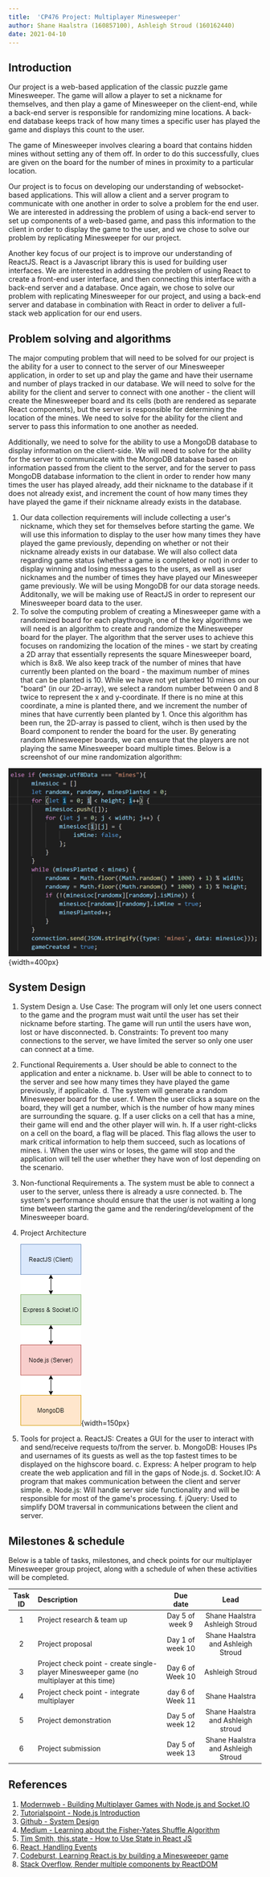 ```yaml
---
title:  'CP476 Project: Multiplayer Minesweeper'
author: Shane Haalstra (160857100), Ashleigh Stroud (160162440)
date: 2021-04-10
---
```


## Introduction

Our project is a web-based application of the classic puzzle game Minesweeper. The game will allow a player to set a nickname for themselves, and then play a game of Minesweeper on the client-end, while a back-end server is responsible for randomizing mine locations. A back-end database keeps track of how many times a specific user has played the game and displays this count to the user.

The game of Minesweeper involves clearing a board that contains hidden mines without setting any of them off. In order to do this successfully, clues are given on the board for the number of mines in proximity to a particular location. 

Our project is to focus on developing our understanding of websocket-based applications. This will allow a client and a server program to communicate with one another in order to solve a problem for the end user. We are interested in addressing the problem of using a back-end server to set up components of a web-based game, and pass this information to the client in order to display the game to the user, and we chose to solve our problem by replicating Minesweeper for our project. 

Another key focus of our project is to improve our understanding of ReactJS. React is a Javascript library this is used for building user interfaces. We are interested in addressing the problem of using React to create a front-end user interface, and then connecting this interface with a back-end server and a database. Once again, we chose to solve our problem with replicating Minesweeper for our project, and using a back-end server and database in combination with React in order to deliver a full-stack web application for our end users.
 
 
## Problem solving and algorithms

The major computing problem that will need to be solved for our project is the ability for a user to connect to the server of our Minesweeper application, in order to set up and play the game and have their username and number of plays tracked in our database. We will need to solve for the ability for the client and server to connect with one another - the client will create the Minesweeper board and its cells (both are rendered as separate React components), but the server is responsible for determining the location of the mines. We need to solve for the ability for the client and server to pass this information to one another as needed. 

Additionally, we need to solve for the ability to use a MongoDB database to display information on the client-side. We will need to solve for the ability for the server to communicate with the MongoDB database based on information passed from the client to the server, and for the server to pass MongoDB database information to the client in order to render how many times the user has played already, add their nickname to the database if it does not already exist, and increment the count of how many times they have played the game if their nickname already exists in the database.

1. Our data collection requirements will include collecting a user's nickname, which they set for themselves before starting the game. We will use this information to display to the user how many times they have played the game previously, depending on whether or not their nickname already exists in our database. We will also collect data regarding game status (whether a game is completed or not) in order to display winning and losing messsages to the users, as well as user nicknames and the number of times they have played our Minesweeper game previously. We will be using MongoDB for our data storage needs. Additonally, we will be making use of ReactJS in order to represent our Minesweeper board data to the user. 
2. To solve the computing problem of creating a Minesweeper game with a randomized board for each playthrough, one of the key algorithms we will need is an algorithm to create and randomize the Minesweeper board for the player. The algorithm that the server uses to achieve this focuses on randomizing the location of the mines - we start by creating a 2D array that essentially represents the square Minesweeper board, which is 8x8. We also keep track of the number of mines that have currently been planted on the board - the maximum number of mines that can be planted is 10. While we have not yet planted 10 mines on our "board" (in our 2D-array), we select a random number between 0 and 8 twice to represent the x and y-coordinate. If there is no mine at this coordinate, a mine is planted there, and we increment the number of mines that have currently been planted by 1. Once this algorithm has been run, the 2D-array is passed to client, wihch is then used by the Board component to render the board for the user. By generating random Minesweeper boards, we can ensure that the players are not playing the same Minesweeper board multiple times. Below is a screenshot of our mine randomization algorithm:

![](images/mine-randomization.png){width=400px}


## System Design

1. System Design
	a. Use Case: The program will only let one users connect to the game and the program must wait until the user has set their nickname before starting. The game will run until the users have won, lost or have disconnected.
	b. Constraints: To prevent too many connections to the server, we have limited the server so only one user can connect at a time.

2. Functional Requirements
	a. User should be able to connect to the application and enter a nickname.
	b. User will be able to connect to to the server and see how many times they have played the game previously, if applicable.
	d. The system will generate a random Minesweeper board for the user.
	f. When the user clicks a square on the board, they will get a number, which is the number of how many mines are surrounding the square.
	g. If a user clicks on a cell that has a mine, their game will end and the other player will win.
	h. If a user right-clicks on a cell on the board, a flag will be placed. This flag allows the user to mark critical information to help them succeed, such as locations of mines.
	i. When the user wins or loses, the game will stop and the application will tell the user whether they have won of lost depending on the scenario.

3. Non-functional Requirements
	a. The system must be able to connect a user to the server, unless there is already a usre connected.
	b. The system's performance should ensure that the user is not waiting a long time between starting the game and the rendering/development of the Minesweeper board.

4. Project Architecture

	![](images/diagram.png){width=150px}

5. Tools for project
	a. ReactJS: Creates a GUI for the user to interact with and send/receive requests to/from the server.
	b. MongoDB: Houses IPs and usernames of its guests as well as the top fastest times to be displayed on the highscore board.
	c. Express: A helper program to help create the web application and fill in the gaps of Node.js.
	d. Socket.IO: A program that makes communication between the client and server simple.
	e. Node.js: Will handle server side functionality and will be responsible for most of the game's processing.
	f. jQuery: Used to simplify DOM traversal in communications between the client and server. 


## Milestones & schedule

Below is a table of tasks, milestones, and check points for our multiplayer Minesweeper group project, along with a schedule of when these activities will be completed.

| Task ID | Description   |  Due date | Lead   |  
| :----:  | :------------ | :-----:   | :------: |  
|  1      | Project research & team up | Day 5 of week 9 | Shane Haalstra  Ashleigh Stroud | 
|  2      | Project proposal | Day 1 of week 10 | Shane Haalstra and Ashleigh Stroud |
|  3      | Project check point - create single-player Minesweeper game (no multiplayer at this time) | Day 6 of Week 10 | Ashleigh Stroud  |
|  4      | Project check point - integrate multiplayer   | day 6 of Week 11  | Shane Haalstra |
|  5      | Project demonstration | Day 5 of week 12 | Shane Haalstra and Ashleigh stroud  |
|  6      | Project submission | Day 5 of week 13 | Shane Haalstra and Ashleigh Stroud  |


## References

1. [Modernweb - Building Multiplayer Games with Node.js and Socket.IO](https://modernweb.com/building-multiplayer-games-with-node-js-and-socket-io/)
2. [Tutorialspoint - Node.js Introduction](https://www.tutorialspoint.com/nodejs/nodejs_introduction.htm#:~:text=Node.js%20is%20a%20server-side%20platform%20built%20on%20Google,by%20its%20official%20documentation%20is%20as%20follows%20%E2%88%92)
3. [Github - System Design](https://gist.github.com/vasanthk/485d1c25737e8e72759f?fbclid=IwAR3uDVJaubc_9-PznW_1s3vrlGTqH_U57iNyDtT-dERgEK4q53h1v3nf58g)
4. [Medium - Learning about the Fisher-Yates Shuffle Algorithm](https://medium.com/@oldwestaction/randomness-is-hard-e085decbcbb2)
5. [Tim Smith, this.state - How to Use State in React JS](https://www.iamtimsmith.com/blog/this-state-how-to-use-state-in-react)
6. [React, Handling Events](https://reactjs.org/docs/handling-events.html)
7. [Codeburst, Learning React.js by building a Minesweeper game](https://codeburst.io/learning-react-js-by-building-a-minesweeper-game-ced9d41560ed)
8. [Stack Overflow, Render multiple components by ReactDOM](https://stackoverflow.com/questions/41690545/render-multiple-components-by-reactdom)